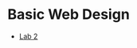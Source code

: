<h1>Basic Web Design</h1>

<ul>
    <li> <a href="lab2/index.html" target="_blank"> Lab 2 </a></li>
</ul>